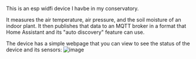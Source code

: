 This is an esp widfi device I havbe in my conservatory.

It measures the air temperature, air pressure, and the soil moisture of an indoor plant.
It then publishes that data to an MQTT broker in a format that Home Assistant and its "auto discovery" feature can use. 

The device has a simple webpage that you can view to see the status of the device and its sensors:
![image](https://user-images.githubusercontent.com/31904545/126866921-ff5f0eab-1f0f-4206-a79b-6ab91be3eb5f.png)

